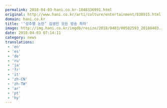 ```yaml
---
permalink: 2018-04-03-hani.co.kr-1848336991.html
original: http://www.hani.co.kr/arti/culture/entertainment/838915.html
domain: hani.co.kr
title: '‘성추행 논란’ 김생민 모든 방송 하차'
image: http://img.hani.co.kr/imgdb/resize/2018/0403/00502593_20180403.JPG
date: 2018-04-03 07:14:11
category: news
translations: 
 - 'en'
 - 'es'
 - 'de'
 - 'ru'
 - 'ja'
 - 'fr'
 - 'it'
 - 'zh-CN'
 - 'zh-TW'
 - 'ar'
 - 'pt'
 - 'hy'
---
```


